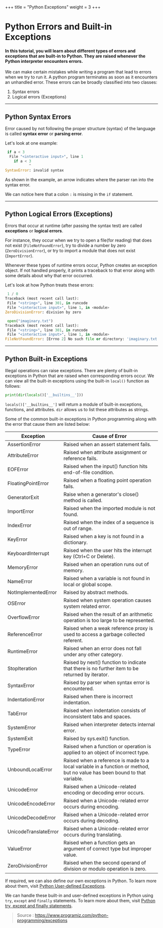 +++
title = "Python Exceptions"
weight = 3
+++
# Python Errors and Built-in Exceptions

#### In this tutorial, you will learn about different types of errors and exceptions that are built-in to Python. They are raised whenever the Python interpreter encounters errors.

We can make certain mistakes while writing a program that lead to errors when we try to run it. A python program terminates as soon as it encounters an unhandled error. These errors can be broadly classified into two classes:

1.  Syntax errors
2.  Logical errors (Exceptions)

----------

## Python Syntax Errors

Error caused by not following the proper structure (syntax) of the language is called  **syntax error**  or  **parsing error**.

Let's look at one example:

```py
 if a < 3
  File "<interactive input>", line 1
    if a < 3
           ^
SyntaxError: invalid syntax
```

As shown in the example, an arrow indicates where the parser ran into the syntax error.

We can notice here that a colon  `:`  is missing in the  `if`  statement.

----------

## Python Logical Errors (Exceptions)

Errors that occur at runtime (after passing the syntax test) are called  **exceptions**  or  **logical errors**.

For instance, they occur when we try to open a file(for reading) that does not exist (`FileNotFoundError`), try to divide a number by zero (`ZeroDivisionError`), or try to import a module that does not exist (`ImportError`).

Whenever these types of runtime errors occur, Python creates an exception object. If not handled properly, it prints a traceback to that error along with some details about why that error occurred.

Let's look at how Python treats these errors:

```py
 1 / 0
Traceback (most recent call last):
 File "<string>", line 301, in runcode
 File "<interactive input>", line 1, in <module>
ZeroDivisionError: division by zero

 open("imaginary.txt")
Traceback (most recent call last):
 File "<string>", line 301, in runcode
 File "<interactive input>", line 1, in <module>
FileNotFoundError: [Errno 2] No such file or directory: 'imaginary.txt'
```

----------

## Python Built-in Exceptions

Illegal operations can raise exceptions. There are plenty of built-in exceptions in Python that are raised when corresponding errors occur. We can view all the built-in exceptions using the built-in  `local()`  function as follows:

```py
print(dir(locals()['__builtins__']))
```

`locals()['__builtins__']`  will return a module of built-in exceptions, functions, and attributes.  `dir`  allows us to list these attributes as strings.

Some of the common built-in exceptions in Python programming along with the error that cause them are listed below:


| Exception |Cause of Error |
|----------|----------|
| AssertionError |Raised when an assert statement fails. |
| AttributeError |Raised when attribute assignment or reference fails. |
| EOFError |Raised when the input() function hits end-of-file condition. |
| FloatingPointError |Raised when a floating point operation fails. |
| GeneratorExit |Raise when a generator's close() method is called. |
| ImportError |Raised when the imported module is not found. |
| IndexError |Raised when the index of a sequence is out of range. |
| KeyError |Raised when a key is not found in a dictionary. |
| KeyboardInterrupt |Raised when the user hits the interrupt key (Ctrl+C or Delete). |
| MemoryError |Raised when an operation runs out of memory. |
| NameError |Raised when a variable is not found in local or global scope. |
| NotImplementedError |Raised by abstract methods. |
| OSError |Raised when system operation causes system related error. |
| OverflowError |Raised when the result of an arithmetic operation is too large to be represented. |
| ReferenceError |Raised when a weak reference proxy is used to access a garbage collected referent. |
| RuntimeError |Raised when an error does not fall under any other category. |
| StopIteration |Raised by next() function to indicate that there is no further item to be returned by iterator. |
| SyntaxError |Raised by parser when syntax error is encountered. |
| IndentationError |Raised when there is incorrect indentation. |
| TabError |Raised when indentation consists of inconsistent tabs and spaces. |
| SystemError |Raised when interpreter detects internal error. |
| SystemExit |Raised by sys.exit() function. |
| TypeError |Raised when a function or operation is applied to an object of incorrect type. |
| UnboundLocalError |Raised when a reference is made to a local variable in a function or method, but no value has been bound to that variable. |
| UnicodeError |Raised when a Unicode-related encoding or decoding error occurs. |
| UnicodeEncodeError |Raised when a Unicode-related error occurs during encoding. |
| UnicodeDecodeError |Raised when a Unicode-related error occurs during decoding. |
| UnicodeTranslateError |Raised when a Unicode-related error occurs during translating. |
| ValueError |Raised when a function gets an argument of correct type but improper value. |
| ZeroDivisionError |Raised when the second operand of division or modulo operation is zero. |

If required, we can also define our own exceptions in Python. To learn more about them, visit  [Python User-defined Exceptions](https://www.programiz.com/python-programming/user-defined-exception).

We can handle these built-in and user-defined exceptions in Python using  `try`,  `except`  and  `finally`  statements. To learn more about them, visit  [Python try, except and finally statements](https://www.programiz.com/python-programming/exception-handling).

> Source : https://www.programiz.com/python-programming/exceptions